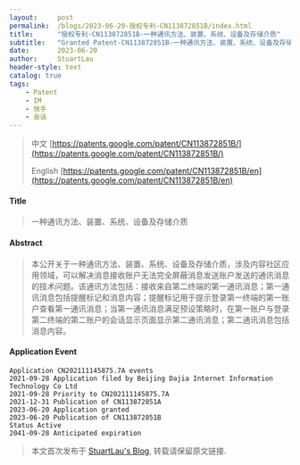 ```yaml
---
layout:     post
permalink:  /blogs/2023-06-20-授权专利-CN113872851B/index.html
title:      "授权专利-CN113872851B-一种通讯方法、装置、系统、设备及存储介质"
subtitle:   "Granted Patent-CN113872851B-一种通讯方法、装置、系统、设备及存储介质"
date:       2023-06-20
author:     StuartLau
header-style: text
catalog: true
tags:
    - Patent
    - IM
    - 快手
    - 会话
---
```

> 中文 [https://patents.google.com/patent/CN113872851B/](https://patents.google.com/patent/CN113872851B/)
>
> English [https://patents.google.com/patent/CN113872851B/en](https://patents.google.com/patent/CN113872851B/en)

#### Title
> 一种通讯方法、装置、系统、设备及存储介质






















#### Abstract
> 本公开关于一种通讯方法、装置、系统、设备及存储介质，涉及内容社区应用领域，可以解决消息接收账户无法完全屏蔽消息发送账户发送的通讯消息的技术问题。该通讯方法包括：接收来自第二终端的第一通讯消息；第一通讯消息包括提醒标记和消息内容；提醒标记用于提示登录第一终端的第一账户查看第一通讯消息；当第一通讯消息满足预设策略时，在第一账户与登录第二终端的第二账户的会话显示页面显示第二通讯消息；第二通讯消息包括消息内容。
























#### Application Event
```
Application CN202111145875.7A events 
2021-09-28 Application filed by Beijing Dajia Internet Information Technology Co Ltd
2021-09-28 Priority to CN202111145875.7A
2021-12-31 Publication of CN113872851A
2023-06-20 Application granted
2023-06-20 Publication of CN113872851B
Status Active
2041-09-28 Anticipated expiration

```
> 本文首次发布于 [StuartLau's Blog](https://stuartlau.github.io), 
转载请保留原文链接.
